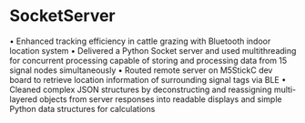 # SocketServer
• Enhanced tracking efficiency in cattle grazing with Bluetooth indoor location system
• Delivered a Python Socket server and used multithreading for concurrent processing capable of storing and
processing data from 15 signal nodes simultaneously
• Routed remote server on M5StickC dev board to retrieve location information of surrounding signal tags via BLE
• Cleaned complex JSON structures by deconstructing and reassigning multi-layered objects from server responses
into readable displays and simple Python data structures for calculations
